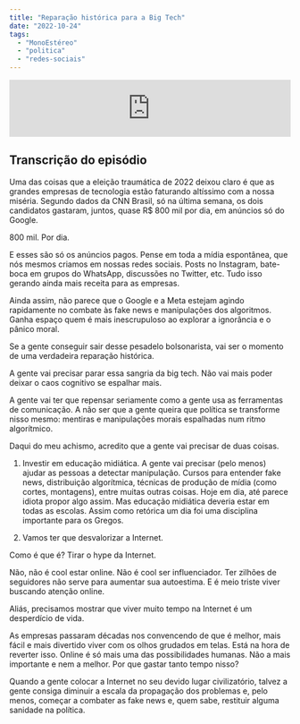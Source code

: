 ```yaml
---
title: "Reparação histórica para a Big Tech"
date: "2022-10-24"
tags: 
  - "MonoEstéreo"
  - "politica"
  - "redes-sociais"
---
```


<iframe src="https://anchor.fm/monoestereo/embed/episodes/Reparao-histrica-para-a-Big-Tech-e1pmh73" height="102px" width="100%" frameborder="0" scrolling="no"></iframe>

## Transcrição do episódio

Uma das coisas que a eleição traumática de 2022 deixou claro é que as grandes empresas de tecnologia estão faturando altíssimo com a nossa miséria. Segundo dados da CNN Brasil, só na última semana, os dois candidatos gastaram, juntos, quase R$ 800 mil por dia, em anúncios só do Google.

800 mil. Por dia.

E esses são só os anúncios pagos. Pense em toda a mídia espontânea, que nós mesmos criamos em nossas redes sociais. Posts no Instagram, bate-boca em grupos do WhatsApp, discussões no Twitter, etc. Tudo isso gerando ainda mais receita para as empresas.

Ainda assim, não parece que o Google e a Meta estejam agindo rapidamente no combate às fake news e manipulações dos algoritmos. Ganha espaço quem é mais inescrupuloso ao explorar a ignorância e o pânico moral.

Se a gente conseguir sair desse pesadelo bolsonarista, vai ser o momento de uma verdadeira reparação histórica.

A gente vai precisar parar essa sangria da big tech. Não vai mais poder deixar o caos cognitivo se espalhar mais.

A gente vai ter que repensar seriamente como a gente usa as ferramentas de comunicação. A não ser que a gente queira que política se transforme nisso mesmo: mentiras e manipulações morais espalhadas num ritmo algorítmico.

Daqui do meu achismo, acredito que a gente vai precisar de duas coisas.

1. Investir em educação midiática. A gente vai precisar (pelo menos) ajudar as pessoas a detectar manipulação. Cursos para entender fake news, distribuição algorítmica, técnicas de produção de mídia (como cortes, montagens), entre muitas outras coisas. Hoje em dia, até parece idiota propor algo assim. Mas educação midiática deveria estar em todas as escolas. Assim como retórica um dia foi uma disciplina importante para os Gregos.
    
2. Vamos ter que desvalorizar a Internet.
    

Como é que é? Tirar o hype da Internet.

Não, não é cool estar online. Não é cool ser influenciador. Ter zilhões de seguidores não serve para aumentar sua autoestima. E é meio triste viver buscando atenção online.

Aliás, precisamos mostrar que viver muito tempo na Internet é um desperdício de vida.

As empresas passaram décadas nos convencendo de que é melhor, mais fácil e mais divertido viver com os olhos grudados em telas. Está na hora de reverter isso. Online é só mais uma das possibilidades humanas. Não a mais importante e nem a melhor. Por que gastar tanto tempo nisso?

Quando a gente colocar a Internet no seu devido lugar civilizatório, talvez a gente consiga diminuir a escala da propagação dos problemas e, pelo menos, começar a combater as fake news e, quem sabe, restituir alguma sanidade na política.
